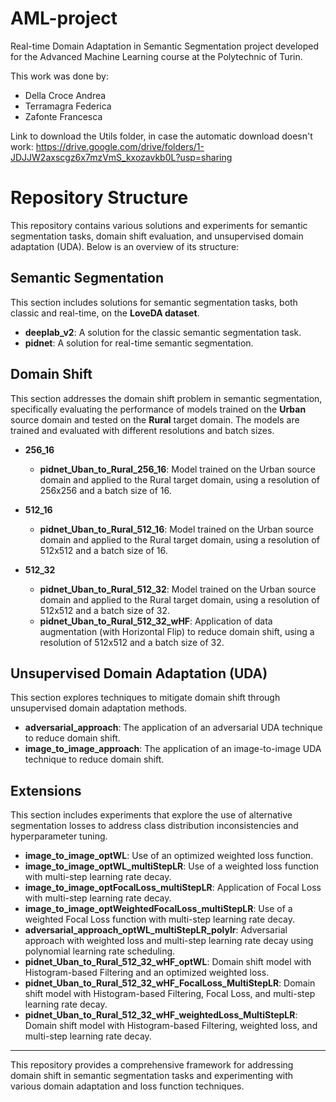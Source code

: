# AML-project
Real-time Domain Adaptation in  Semantic Segmentation project developed for the Advanced Machine Learning course at the Polytechnic of Turin.

This work was done by:
* Della Croce Andrea
* Terramagra Federica
* Zafonte Francesca

Link to download the Utils folder, in case the automatic download doesn't work: https://drive.google.com/drive/folders/1-JDJJW2axscgz6x7mzVmS_kxozavkb0L?usp=sharing

# Repository Structure

This repository contains various solutions and experiments for semantic segmentation tasks, domain shift evaluation, and unsupervised domain adaptation (UDA). Below is an overview of its structure:

## Semantic Segmentation
This section includes solutions for semantic segmentation tasks, both classic and real-time, on the **LoveDA dataset**.

- **deeplab_v2**: A solution for the classic semantic segmentation task.
- **pidnet**: A solution for real-time semantic segmentation.

## Domain Shift
This section addresses the domain shift problem in semantic segmentation, specifically evaluating the performance of models trained on the **Urban** source domain and tested on the **Rural** target domain. The models are trained and evaluated with different resolutions and batch sizes.

- **256_16**
  - **pidnet_Uban_to_Rural_256_16**: Model trained on the Urban source domain and applied to the Rural target domain, using a resolution of 256x256 and a batch size of 16.
  
- **512_16**
  - **pidnet_Uban_to_Rural_512_16**: Model trained on the Urban source domain and applied to the Rural target domain, using a resolution of 512x512 and a batch size of 16.
  
- **512_32**
  - **pidnet_Uban_to_Rural_512_32**: Model trained on the Urban source domain and applied to the Rural target domain, using a resolution of 512x512 and a batch size of 32.
  - **pidnet_Uban_to_Rural_512_32_wHF**: Application of data augmentation (with Horizontal Flip) to reduce domain shift, using a resolution of 512x512 and a batch size of 32.

## Unsupervised Domain Adaptation (UDA)
This section explores techniques to mitigate domain shift through unsupervised domain adaptation methods.

- **adversarial_approach**: The application of an adversarial UDA technique to reduce domain shift.
- **image_to_image_approach**: The application of an image-to-image UDA technique to reduce domain shift.

## Extensions
This section includes experiments that explore the use of alternative segmentation losses to address class distribution inconsistencies and hyperparameter tuning.

- **image_to_image_optWL**: Use of an optimized weighted loss function.
- **image_to_image_optWL_multiStepLR**: Use of a weighted loss function with multi-step learning rate decay.
- **image_to_image_optFocalLoss_multiStepLR**: Application of Focal Loss with multi-step learning rate decay.
- **image_to_image_optWeightedFocalLoss_multiStepLR**: Use of a weighted Focal Loss function with multi-step learning rate decay.
- **adversarial_approach_optWL_multiStepLR_polylr**: Adversarial approach with weighted loss and multi-step learning rate decay using polynomial learning rate scheduling.
- **pidnet_Uban_to_Rural_512_32_wHF_optWL**: Domain shift model with Histogram-based Filtering and an optimized weighted loss.
- **pidnet_Uban_to_Rural_512_32_wHF_FocalLoss_MultiStepLR**: Domain shift model with Histogram-based Filtering, Focal Loss, and multi-step learning rate decay.
- **pidnet_Uban_to_Rural_512_32_wHF_weightedLoss_MultiStepLR**: Domain shift model with Histogram-based Filtering, weighted loss, and multi-step learning rate decay.

---

This repository provides a comprehensive framework for addressing domain shift in semantic segmentation tasks and experimenting with various domain adaptation and loss function techniques.



